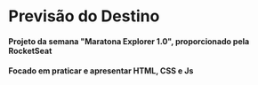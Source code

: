 # Previsão do Destino

#### Projeto da semana "Maratona Explorer 1.0", proporcionado pela RocketSeat

#### Focado em praticar e apresentar HTML, CSS e Js
